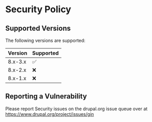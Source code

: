 # Security Policy

## Supported Versions

The following versions are supported:

| Version | Supported          |
| ------- | ------------------ |
| 8.x-3.x   | :white_check_mark: |
| 8.x-2.x   | :x:                |
| 8.x-1.x   | :x:                |

## Reporting a Vulnerability

Please report Security issues on the drupal.org issue queue over at https://www.drupal.org/project/issues/gin
